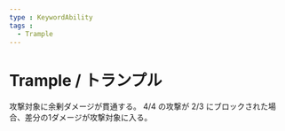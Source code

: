 ```yaml
---
type : KeywordAbility
tags : 
  - Trample
---
```

# Trample / トランプル

攻撃対象に余剰ダメージが貫通する。 4/4 の攻撃が 2/3 にブロックされた場合、差分の1ダメージが攻撃対象に入る。
